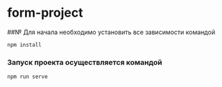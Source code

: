 # form-project

##№ Для начала необходимо установить все зависимости командой
```
npm install
```

### Запуск проекта осуществляется командой
```
npm run serve
```
